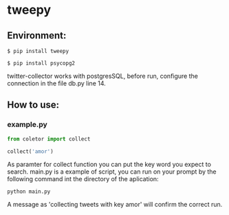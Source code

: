 # tweepy
## Environment:
```
$ pip install tweepy
```
```
$ pip install psycopg2
```
twitter-collector works with postgresSQL, before run, configure the connection in the file db.py line 14.
## How to use:
### example.py
```py
from coletor import collect

collect('amor')
```
As paramter for collect function you can put the key word you expect to search.
main.py is a example of script, you can run on your prompt by the following command int the directory of the aplication:
```
python main.py
```
A message as 'collecting tweets with key amor' will confirm the correct run.
